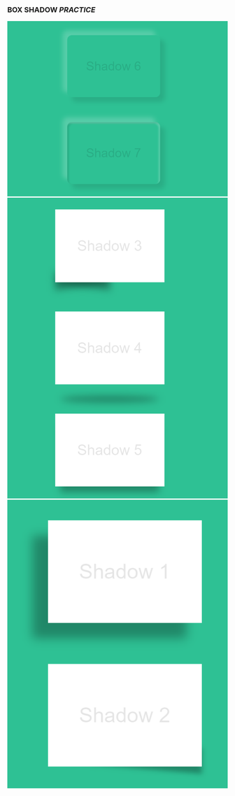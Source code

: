 ### BOX SHADOW ***PRACTICE***

![BOX_SHADOW Screenshot](https://github.com/pritdk533/css-mini-projects/blob/main/Box-Shadow-Practice/ScreenShot/box-6-7.png)
![BOX_SHADOW Screenshot](https://github.com/pritdk533/css-mini-projects/blob/main/Box-Shadow-Practice/ScreenShot/Box-shadow-3-4-5.png)
![BOX_SHADOW Screenshot](https://github.com/pritdk533/css-mini-projects/blob/main/Box-Shadow-Practice/ScreenShot/Box-shadow-1-2.png)






